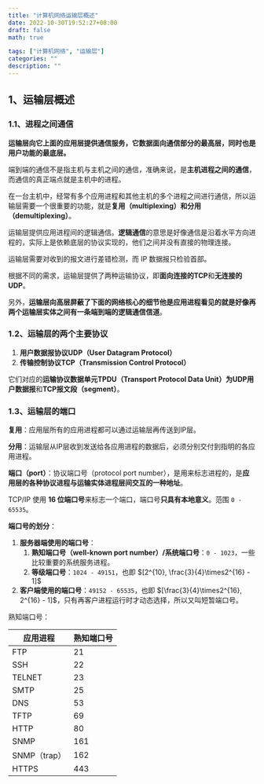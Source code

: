 ```yaml
---
title: "计算机网络运输层概述"
date: 2022-10-30T19:52:27+08:00
draft: false
math: true

tags: ["计算机网络", "运输层"]
categories: ""
description: ""
---
```


## 1、运输层概述

### 1.1、进程之间通信

**运输层向它上面的应用层提供通信服务，它数据面向通信部分的最高层，同时也是用户功能的最底层。**

端到端的通信不是指主机与主机之间的通信，准确来说，是**主机进程之间的通信**，而通信的真正端点就是主机中的进程。

在一台主机中，经常有多个应用进程和其他主机的多个进程之间进行通信，所以运输层需要一个很重要的功能，就是**复用（multiplexing）和分用（demultiplexing）**。

运输层提供应用进程间的逻辑通信。**逻辑通信**的意思是好像通信是沿着水平方向进程的，实际上是依赖底层的协议实现的，他们之间并没有直接的物理连接。

运输层需要对收到的报文进行差错检测，而 IP 数据报只检验首部。

根据不同的需求，运输层提供了两种运输协议，即**面向连接的TCP**和**无连接的UDP**。

另外，**运输层向高层屏蔽了下面的网络核心的细节他是应用进程看见的就是好像再两个运输层实体之间有一条端到端的逻辑通信信道**。

### 1.2、运输层的两个主要协议

1.   **用户数据报协议UDP（User Datagram Protocol）**
2.   **传输控制协议TCP（Transmission Control Protocol）**

它们对应的**运输协议数据单元TPDU（Transport Protocol Data Unit）**为**UDP用户数据报**和**TCP报文段（segment）**。

### 1.3、运输层的端口

**复用**：应用层所有的应用进程都可以通过运输层再传送到IP层。

**分用**：运输层从IP层收到发送给各应用进程的数据后，必须分别交付到指明的各应用进程。

**端口（port）**：协议端口号（protocol port number），是用来标志进程的，是**应用层的各种协议进程与运输实体进程层间交互的一种地址**。

TCP/IP 使用 **16 位端口号**来标志一个端口，端口号**只具有本地意义**。范围 `0 - 65535`。

**端口号的划分**：

1.   **服务器端使用的端口号**：
     1.   **熟知端口号（well-known port number）/系统端口号**：`0 - 1023`，一些比较重要的系统服务进程。
     2.   **等级端口号**：`1024 - 49151`，也即 $[2^{10}, \frac{3}{4}\times2^{16} - 1]$
2.   **客户端使用的端口号**：`49152 - 65535`，也即 $[\frac{3}{4}\times2^{16}, 2^{16} - 1]$，只有再客户进程运行时才动态选择，所以又叫短暂端口号。

熟知端口号：

| 应用进程     | 熟知端口号 |
| ------------ | ---------- |
| FTP          | 21         |
| SSH          | 22         |
| TELNET       | 23         |
| SMTP         | 25         |
| DNS          | 53         |
| TFTP         | 69         |
| HTTP         | 80         |
| SNMP         | 161        |
| SNMP（trap） | 162        |
| HTTPS        | 443        |